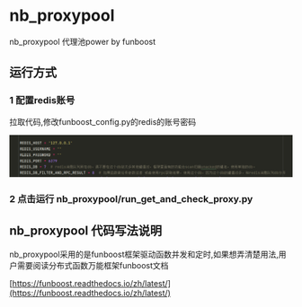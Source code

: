 # nb_proxypool

nb_proxypool 代理池power by funboost


## 运行方式

### 1 配置redis账号
拉取代码,修改funboost_config.py的redis的账号密码

![img.png](img.png)


### 2 点击运行 nb_proxypool/run_get_and_check_proxy.py


## nb_proxypool 代码写法说明

nb_proxypool采用的是funboost框架驱动函数并发和定时,如果想弄清楚用法,用户需要阅读分布式函数万能框架funboost文档

[https://funboost.readthedocs.io/zh/latest/](https://funboost.readthedocs.io/zh/latest/)
